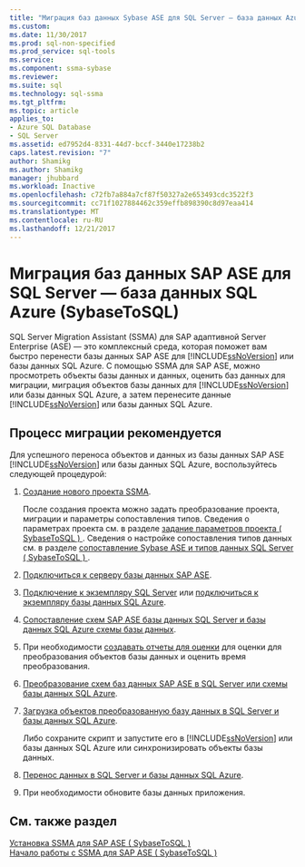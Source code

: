 ```yaml
---
title: "Миграция баз данных Sybase ASE для SQL Server — база данных Azure SQL | Документы Microsoft"
ms.custom: 
ms.date: 11/30/2017
ms.prod: sql-non-specified
ms.prod_service: sql-tools
ms.service: 
ms.component: ssma-sybase
ms.reviewer: 
ms.suite: sql
ms.technology: sql-ssma
ms.tgt_pltfrm: 
ms.topic: article
applies_to:
- Azure SQL Database
- SQL Server
ms.assetid: ed7952d4-8331-44d7-bccf-3440e17238b2
caps.latest.revision: "7"
author: Shamikg
ms.author: Shamikg
manager: jhubbard
ms.workload: Inactive
ms.openlocfilehash: c72fb7a884a7cf87f50327a2e653493cdc3522f3
ms.sourcegitcommit: cc71f1027884462c359effb898390c8d97eaa414
ms.translationtype: MT
ms.contentlocale: ru-RU
ms.lasthandoff: 12/21/2017
---
```

# <a name="migrating-sap-ase-databases-to-sql-server---azure-sql-database-sybasetosql"></a>Миграция баз данных SAP ASE для SQL Server — база данных SQL Azure (SybaseToSQL)
SQL Server Migration Assistant (SSMA) для SAP адаптивной Server Enterprise (ASE) — это комплексный среда, которая поможет вам быстро перенести базы данных SAP ASE для [!INCLUDE[ssNoVersion](../../includes/ssnoversion_md.md)] или базы данных SQL Azure. С помощью SSMA для SAP ASE, можно просмотреть объекты базы данных и данных, оценить баз данных для миграции, миграция объектов базы данных для [!INCLUDE[ssNoVersion](../../includes/ssnoversion_md.md)] или базы данных SQL Azure, а затем перенесите данные [!INCLUDE[ssNoVersion](../../includes/ssnoversion_md.md)] или базы данных SQL Azure.  
  
## <a name="recommended-migration-process"></a>Процесс миграции рекомендуется  
Для успешного переноса объектов и данных из базы данных SAP ASE [!INCLUDE[ssNoVersion](../../includes/ssnoversion_md.md)] или базы данных SQL Azure, воспользуйтесь следующей процедурой:  
  
1.  [Создание нового проекта SSMA](http://msdn.microsoft.com/en-us/11091d95-c488-48c3-891a-743cac94ac93).  
  
    После создания проекта можно задать преобразование проекта, миграции и параметры сопоставления типов. Сведения о параметрах проекта см. в разделе [задание параметров проекта &#40; SybaseToSQL &#41; ](../../ssma/sybase/setting-project-options-sybasetosql.md). Сведения о настройке сопоставления типов данных см. в разделе [сопоставление Sybase ASE и типов данных SQL Server &#40; SybaseToSQL &#41; ](../../ssma/sybase/mapping-sybase-ase-and-sql-server-data-types-sybasetosql.md).  
  
2.  [Подключиться к серверу базы данных SAP ASE](http://msdn.microsoft.com/en-us/a45a2330-9175-4c9e-af38-ef920e350614).  
  
3.  [Подключение к экземпляру SQL Server](http://msdn.microsoft.com/en-us/dd368a1a-45b0-40e9-b4d3-5cdb48c26606) или [подключиться к экземпляру базы данных SQL Azure](http://msdn.microsoft.com/en-us/9e77e4b0-40c0-455c-8431-ca5d43849aa7).  
  
4.  [Сопоставление схем SAP ASE базы данных SQL Server и базы данных SQL Azure схемы базы данных](http://msdn.microsoft.com/en-us/2c927003-c49d-4fe1-8e3e-5b2899166268).  
  
5.  При необходимости [создавать отчеты для оценки](http://msdn.microsoft.com/en-us/eb996b7c-1eef-4f73-b5e6-2fa6faf7336c) для оценки для преобразования объектов базы данных и оценить время преобразования.  
  
6.  [Преобразование схем баз данных SAP ASE в SQL Server или схемы базы данных SQL Azure](http://msdn.microsoft.com/en-us/509cb65d-2f54-427a-83d7-37919cc4e3e3).  
  
7.  [Загрузка объектов преобразованную базу данных в SQL Server и базы данных SQL Azure](http://msdn.microsoft.com/en-us/4c59256f-99a8-4351-9559-a455813dbd06).  
  
    Либо сохраните скрипт и запустите его в [!INCLUDE[ssNoVersion](../../includes/ssnoversion_md.md)] или базы данных SQL Azure или синхронизировать объекты базы данных.  
  
8.  [Перенос данных в SQL Server и базы данных SQL Azure](http://msdn.microsoft.com/en-us/54a39f5e-9250-4387-a3ae-eae47c799811).  
  
9. При необходимости обновите базы данных приложения.  
  
## <a name="see-also"></a>См. также раздел  
[Установка SSMA для SAP ASE &#40; SybaseToSQL &#41;](../../ssma/sybase/installing-ssma-for-sybase-sybasetosql.md)  
[Начало работы с SSMA для SAP ASE &#40; SybaseToSQL &#41;](../../ssma/sybase/getting-started-with-ssma-for-sybase-sybasetosql.md)  
  
